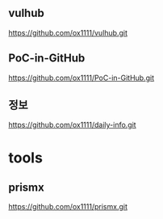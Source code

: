 ## vulhub

https://github.com/ox1111/vulhub.git

## PoC-in-GitHub
https://github.com/ox1111/PoC-in-GitHub.git

## 정보

https://github.com/ox1111/daily-info.git


# tools
## prismx
https://github.com/ox1111/prismx.git
